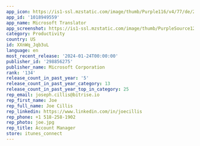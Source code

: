 ```yaml
---
app_icon: https://is1-ssl.mzstatic.com/image/thumb/Purple116/v4/77/de/24/77de24d5-3721-ffcf-7482-b7f576ac1f7d/AppIcon-0-1x_U007emarketing-0-10-0-0-85-220-0.png/1024x1024bb.png
app_id: '1018949559'
app_name: Microsoft Translator
app_screenshot: https://is1-ssl.mzstatic.com/image/thumb/PurpleSource126/v4/aa/6e/5b/aa6e5b00-7885-66f7-9568-5bf1e515578a/2267dcf3-9f65-4edd-9299-fcbbaf1d6d00_screen_1.png/1242x2208bb.png
category: Productivity
country: US
id: XXnWq_Jqb3uL
language: en
most_recent_release: '2024-01-24T00:00:00'
publisher_id: '298856275'
publisher_name: Microsoft Corporation
rank: '134'
release_count_in_past_year: '5'
release_count_in_past_year_category: 13
release_count_in_past_year_top_in_category: 25
rep_email: joseph.cillis@bitrise.io
rep_first_name: Joe
rep_full_name: Joe Cillis
rep_linkedin: https://www.linkedin.com/in/joecillis
rep_phone: +1 518-258-1902
rep_photo: joe.jpg
rep_title: Account Manager
store: itunes_connect
---
```

